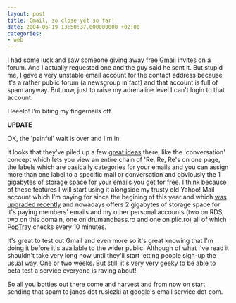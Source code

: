 ```yaml
---
layout: post
title: Gmail, so close yet so far!
date: 2004-06-19 13:50:37.000000000 +02:00
categories:
- web
---
```

I had some luck and saw someone giving away free <a href="http://www.gmail.com">Gmail</a> invites on a forum. And I actually requested one and the guy said he sent it. But stupid me, I gave a very unstable email account for the contact address because it's a rather public forum (a newsgroup in fact) and that account is full of spam anyway. But now, just to raise my adrenaline level I can't login to that account.

Heeelp! I'm biting my fingernails off.

<b>UPDATE</b>

OK, the 'painful' wait is over and I'm in.

It looks that they've piled up a few <a href="http://www.google.com/gmail/help/start.html" title="Getting started with Gmail">great ideas</a> there, like the 'conversation' concept which lets you view an entire chain of 'Re, Re, Re's on one page, the labels which are basically categories for your emails and you can assign more than one label to a specific mail or conversation and obviously the 1 gigabytes of storage space for your emails you get for free. I think because of these features I will start using it alongside my trusty old Yahoo! Mail account which I'm paying for since the begining of this year and which <a href="http://www.rusiczki.net/2004/06/15/yahoo-mail-strikes-back/" title="Kitsched - Yahoo! Mail strikes back!">was upgraded recently</a> and nowadays offers 2 gigabytes of storage space for it's paying members' emails and my other personal accounts (two on RDS, two on this domain, one on drumandbass.ro and one on plic.ro) all of which <a href="http://www.poptray.org/" title="PopTray Mail Notifier - great POP email notifier">PopTray</a> checks every 10 minutes.

It's great to test out Gmail and even more so it's great knowing that I'm doing it before it's available to the wider public. Although of what I've read it shouldn't take very long now until they'll start letting people sign-up the usual way. One or two weeks. But still, it's very very geeky to be able to beta test a service everyone is raving about!

So all you botties out there come and harvest and from now on start sending that spam to janos dot rusiczki at google's email service dot com.
